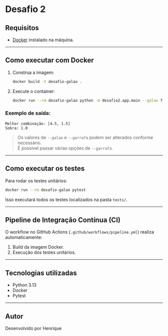 # Desafio 2

## Requisitos

- [Docker](https://docs.docker.com/get-docker/) instalado na máquina.

---

## Como executar com Docker

1. Construa a imagem:

   ```bash
   docker build -t desafio-galao .
   ```

2. Execute o container:

   ```bash
   docker run --rm desafio-galao python -m desafio2.app.main --galao 7 --garrafa 4.5 --garrafa 1.5
   ```

### Exemplo de saída:

```
Melhor combinação: [4.5, 1.5]
Sobra: 1.0
```

> Os valores de `--galao` e `--garrafa` podem ser alterados conforme necessário.  
> É possível passar várias opções de `--garrafa`.

---

## Como executar os testes

Para rodar os testes unitários:

```bash
docker run --rm desafio-galao pytest
```

Isso executará todos os testes localizados na pasta `tests/`.

---

## Pipeline de Integração Contínua (CI)

O workflow no GitHub Actions (`.github/workflows/pipeline.yml`) realiza automaticamente:

1. Build da imagem Docker.
2. Execução dos testes unitários.

---

## Tecnologias utilizadas

- Python 3.13
- Docker
- Pytest

---

## Autor

Desenvolvido por Henrique

